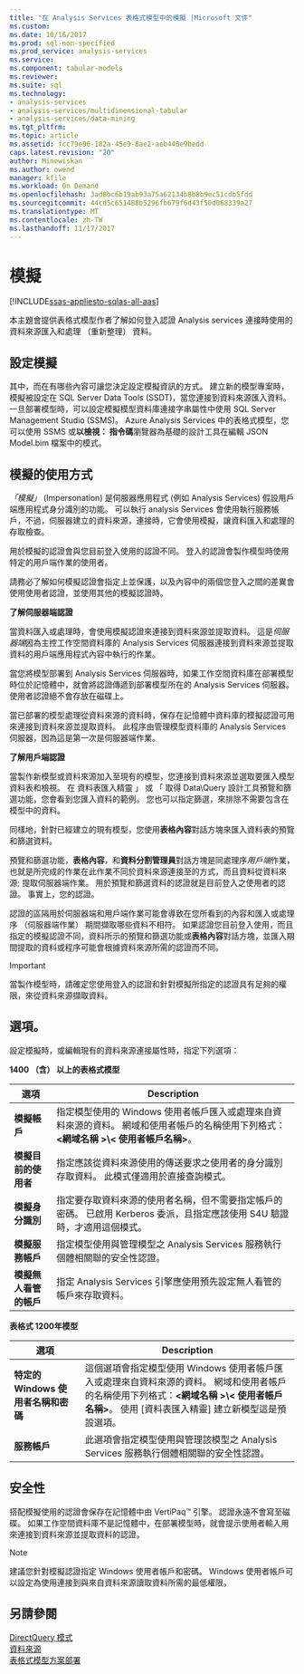```yaml
---
title: "在 Analysis Services 表格式模型中的模擬 |Microsoft 文件"
ms.custom: 
ms.date: 10/16/2017
ms.prod: sql-non-specified
ms.prod_service: analysis-services
ms.service: 
ms.component: tabular-models
ms.reviewer: 
ms.suite: sql
ms.technology:
- analysis-services
- analysis-services/multidimensional-tabular
- analysis-services/data-mining
ms.tgt_pltfrm: 
ms.topic: article
ms.assetid: fcc79e96-182a-45e9-8ae2-aeb440e9bedd
caps.latest.revision: "20"
author: Minewiskan
ms.author: owend
manager: kfile
ms.workload: On Demand
ms.openlocfilehash: 3ad8bc6b19ab93a75a62134b8b8b9ec51cdb5fdd
ms.sourcegitcommit: 44cd5c651488b5296fb679f6d43f50d068339a27
ms.translationtype: MT
ms.contentlocale: zh-TW
ms.lasthandoff: 11/17/2017
---
```

# <a name="impersonation"></a>模擬 

[!INCLUDE[ssas-appliesto-sqlas-all-aas](../../includes/ssas-appliesto-sqlas-all-aas.md)]

  本主題會提供表格式模型作者了解如何登入認證 Analysis services 連接時使用的資料來源匯入和處理 （重新整理） 資料。  

##  <a name="bkmk_conf_imp_info"></a>設定模擬  
 其中，而在有哪些內容可讓您決定設定模擬資訊的方式。 建立新的模型專案時，模擬被設定在 SQL Server Data Tools (SSDT)，當您連接到資料來源匯入資料。 一旦部署模型時，可以設定模擬模型資料庫連接字串屬性中使用 SQL Server Management Studio (SSMS)。 Azure Analysis Services 中的表格式模型，您可以使用 SSMS 或**以檢視： 指令碼**瀏覽器為基礎的設計工具在編輯 JSON Model.bim 檔案中的模式。
  
##  <a name="bkmk_how_imper"></a>模擬的使用方式  
 *「模擬」* (Impersonation) 是伺服器應用程式 (例如 Analysis Services) 假設用戶端應用程式身分識別的功能。 可以執行 analysis Services 會使用執行服務帳戶，不過，伺服器建立的資料來源，連接時，它會使用模擬，讓資料匯入和處理的存取檢查。  
  
 用於模擬的認證會與您目前登入使用的認證不同。 登入的認證會製作模型時使用特定的用戶端作業的使用者。  
  
 請務必了解如何模擬認證會指定上並保護，以及內容中的兩個您登入之間的差異會使用使用者認證，並使用其他的模擬認證時。  
  
 **了解伺服器端認證**  
 
當資料匯入或處理時，會使用模擬認證來連接到資料來源並提取資料。 這是*伺服器端*因為主控工作空間資料庫的 Analysis Services 伺服器連接到資料來源並提取資料的用戶端應用程式內容中執行的作業。  
  
 當您將模型部署到 Analysis Services 伺服器時，如果工作空間資料庫在部署模型時位於記憶體中，就會將認證傳遞到部署模型所在的 Analysis Services 伺服器。 使用者認證絕不會存放在磁碟上。  
  
 當已部署的模型處理從資料來源的資料時，保存在記憶體中資料庫的模擬認證可用來連接到資料來源並提取資料。 此程序由管理模型資料庫的 Analysis Services 伺服器，因為這是第一次是伺服器端作業。  
  
 **了解用戶端認證**  
  
 當製作新模型或資料來源加入至現有的模型，您連接到資料來源並選取要匯入模型資料表和檢視。 在 資料表匯入精靈 」 或 「 取得 Data\Query 設計工具預覽和篩選功能，您會看到您匯入資料的範例。 您也可以指定篩選，來排除不需要包含在模型中的資料。  
  
 同樣地，針對已經建立的現有模型，您使用**表格內容**對話方塊來匯入資料表的預覽和篩選資料。  
  
 預覽和篩選功能，**表格內容**，和**資料分割管理員**對話方塊是同處理序*用戶端*作業，也就是所完成的作業在此作業不同於資料來源連接至的方式，而且資料從資料來源; 提取伺服器端作業。 用於預覽和篩選資料的認證就是目前登入之使用者的認證。 事實上，您的認證。 
  
 認證的區隔用於伺服器端和用戶端作業可能會導致在您所看到的內容和匯入或處理序 （伺服器端作業） 期間擷取哪些資料不相符。 如果認證您目前登入使用，而且指定的模擬認證不同，資料所示的預覽和篩選功能或**表格內容**對話方塊，並匯入期間提取的資料或程序可能會根據資料來源所需的認證而不同。  
  
> [!IMPORTANT]  
>  當製作模型時，請確定您使用登入的認證和針對模擬所指定的認證具有足夠的權限，來從資料來源擷取資料。  
  
##  <a name="bkmk_imp_info_options"></a> 選項。  
 設定模擬時，或編輯現有的資料來源連接屬性時，指定下列選項：  
  
**1400 （含） 以上的表格式模型**
 
|選項|Description|  
|------------|-----------------|  
|**模擬帳戶**|指定模型使用的 Windows 使用者帳戶匯入或處理來自資料來源的資料。 網域和使用者帳戶的名稱使用下列格式：**\<網域名稱 >\\< 使用者帳戶名稱\>**。|  
|**模擬目前的使用者**|指定應該從資料來源使用的傳送要求之使用者的身分識別存取資料。 此模式僅適用於直接查詢模式。|  
|**模擬身分識別**|指定要存取資料來源的使用者名稱，但不需要指定帳戶的密碼。 已啟用 Kerberos 委派，且指定應該使用 S4U 驗證時，才適用這個模式。|  
|**模擬服務帳戶**|指定模型使用與管理模型之 Analysis Services 服務執行個體相關聯的安全性認證。|  
|**模擬無人看管的帳戶**|指定 Analysis Services 引擎應使用預先設定無人看管的帳戶來存取資料。|  


**表格式 1200年模型**
 
|選項|Description|  
|------------|-----------------|  
|**特定的 Windows 使用者名稱和密碼**|這個選項會指定模型使用 Windows 使用者帳戶匯入或處理來自資料來源的資料。 網域和使用者帳戶的名稱使用下列格式：**\<網域名稱 >\\< 使用者帳戶名稱\>**。 使用 [資料表匯入精靈] 建立新模型這是預設選項。|  
|**服務帳戶**|此選項會指定模型使用與管理該模型之 Analysis Services 服務執行個體相關聯的安全性認證。|  
  
##  <a name="bkmk_impers_sec"></a> 安全性  
 搭配模擬使用的認證會保存在記憶體中由 VertiPaq™ 引擎。 認證永遠不會寫至磁碟。 如果工作空間資料庫不是記憶體中，在部署模型時，就會提示使用者輸入用來連接到資料來源並提取資料的認證。  
  
> [!NOTE]  
>  建議您針對模擬認證指定 Windows 使用者帳戶和密碼。 Windows 使用者帳戶可以設定為使用連接到與來自資料來源讀取資料所需的最低權限。  
  

  
## <a name="see-also"></a>另請參閱  
 [DirectQuery 模式](../../analysis-services/tabular-models/directquery-mode-ssas-tabular.md)   
 [資料來源](../../analysis-services/tabular-models/data-sources-ssas-tabular.md)   
 [表格式模型方案部署](../../analysis-services/tabular-models/tabular-model-solution-deployment-ssas-tabular.md)  
  
  
